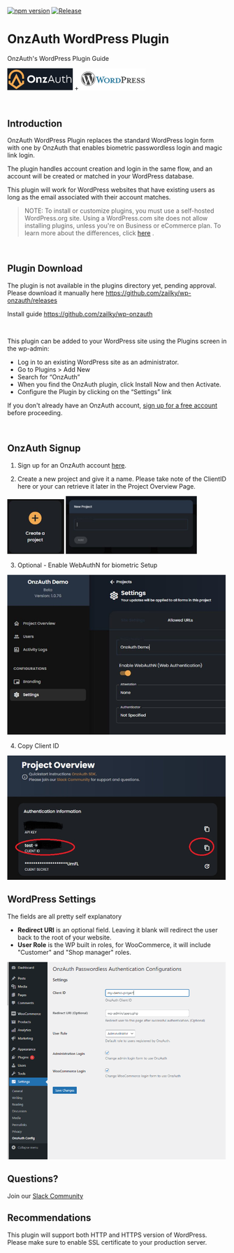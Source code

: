 [![npm version](https://badge.fury.io/js/onz-auth.svg)](https://badge.fury.io/js/onz-auth)
[![Release](https://github.com/zailky/onz-auth-js/actions/workflows/release.yml/badge.svg?branch=main)](https://github.com/zailky/onz-auth-js/actions/workflows/release.yml)


# OnzAuth WordPress Plugin
OnzAuth's WordPress Plugin Guide

[<img src="logotextdark.jpg" alt="OnzAuth" width="150"/>](https://tryonzauth.com)  +
[<img src="wordpress.jpg" alt="WordPress" width="150"/>](https://wordpress.org) 

<br />

## Introduction
OnzAuth WordPress Plugin replaces the standard WordPress login form with one by OnzAuth that enables biometric passwordless login and magic link login.

The plugin handles account creation and login in the same flow, and an account will be created or matched in your WordPress database.

This plugin will work for WordPress websites that have existing users as long as the email associated with their account matches.

> NOTE:
To install or customize plugins, you must use a self-hosted WordPress.org site. Using a WordPress.com site does not allow installing plugins, unless you're on Business or eCommerce plan. To learn more about the differences, click [here](https://wordpress.com/support/com-vs-org/) .

<br />

## Plugin Download
The plugin is not available in the plugins directory yet, pending approval.  Please download it manually here https://github.com/zailky/wp-onzauth/releases

Install guide https://github.com/zailky/wp-onzauth

<br />

This plugin can be added to your WordPress site using the Plugins screen in the wp-admin:

* Log in to an existing WordPress site as an administrator.
* Go to Plugins > Add New
* Search for “OnzAuth” 
* When you find the OnzAuth plugin, click Install Now and then Activate.
* Configure the Plugin by clicking on the “Settings” link

If you don't already have an OnzAuth account, [sign up for a free account](https://tryonzauth.com) before proceeding.

<br />

## OnzAuth Signup
1. Sign up for an OnzAuth account [here](https://tryonzauth.com).

2. Create a new project and give it a name.  Please take note of the ClientID here or your can retrieve it later in the Project Overview Page.

<img src="images/create-project-button.jpg" alt="Webflow" width="130"/>
<img src="images/new-project-dialog.jpg" alt="Webflow" width="300"/>

3. Optional - Enable WebAuthN for biometric Setup 

<img src="images/webauthn.jpg" alt="Webflow" width="500"/>

4. Copy Client ID

<img src="images/clientid.jpg" alt="Webflow" width="500"/>

<br />

## WordPress Settings

The fields are all pretty self explanatory 
* **Redirect URI** is an optional field. Leaving it blank will redirect the user back to the root of your website.
* **User Role** is the WP built in roles, for WooCommerce, it will include "Customer" and "Shop manager" roles.

<img src="images/screenshot-2.png" alt="ScreenShot" width="500"/>

<br />

## Questions?
Join our [Slack Community](https://join.slack.com/t/onzauth/shared_invite/zt-196ryj3ar-ChOllgW2rQBEj7OcYcZQWw) 
<br/>

## Recommendations
This plugin will support both HTTP and HTTPS version of WordPress.  Please make sure to enable SSL certificate to your production server.
